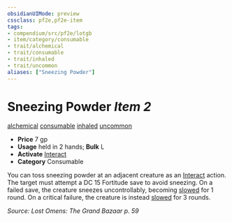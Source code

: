 ```yaml
---
obsidianUIMode: preview
cssclass: pf2e,pf2e-item
tags:
- compendium/src/pf2e/lotgb
- item/category/consumable
- trait/alchemical
- trait/consumable
- trait/inhaled
- trait/uncommon
aliases: ["Sneezing Powder"]
---
```

# Sneezing Powder *Item 2*  
[alchemical](../../../Rules/traits/alchemical.md)  [consumable](../../../Rules/traits/consumable.md)  [inhaled](../../../Rules/traits/inhaled.md)  [uncommon](../../../Rules/traits/uncommon.md)  

- **Price** 7 gp
- **Usage** held in 2 hands; **Bulk** L
- **Activate** [Interact](../../../Rules/actions/interact.md)
- **Category** Consumable

You can toss sneezing powder at an adjacent creature as an [Interact](../../../Rules/actions/interact.md) action. The target must attempt a DC 15 Fortitude save to avoid sneezing. On a failed save, the creature sneezes uncontrollably, becoming [slowed](../../../Rules/conditions.md#Slowed) for 1 round. On a critical failure, the creature is instead [slowed](../../../Rules/conditions.md#Slowed) for 3 rounds.

*Source: Lost Omens: The Grand Bazaar p. 59*
